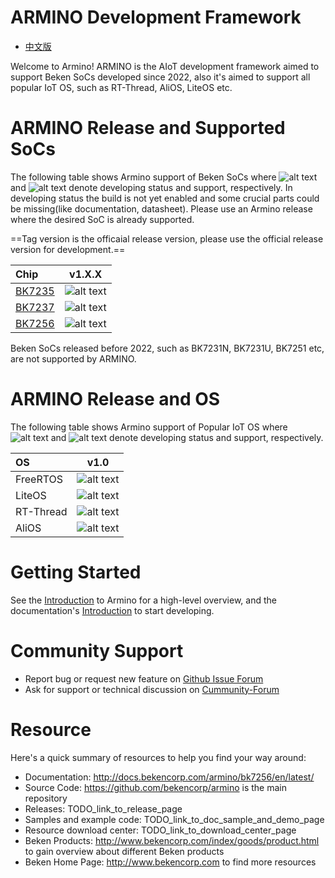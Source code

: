 # ARMINO Development Framework

* [中文版](./README_CN.md)

Welcome to Armino!
ARMINO is the AIoT development framework aimed to support Beken SoCs developed since 2022, also it's aimed to support
all popular IoT OS, such as RT-Thread, AliOS, LiteOS etc.

# ARMINO Release and Supported SoCs

The following table shows Armino support of Beken SoCs where ![alt text][developing] and ![alt text][supported]
denote developing status and support, respectively. In developing status the build is not yet enabled and some
crucial parts could be missing(like documentation, datasheet). Please use an Armino release where the desired
SoC is already supported.

==Tag version is the officaial release version, please use the official release version for development.==

|Chip                                                                                |          v1.X.X             |
|:---------------------------------------------------------------------------------- | :-------------------------: |
|[BK7235](http://docs.bekencorp.com:8191/spec/BK7235/BK7235%C2%A0Datasheet_V0.1.pdf) | ![alt text][developing]     |
|[BK7237](http://docs.bekencorp.com:8191/spec/BK7237/BK7237%C2%A0Datasheet_V0.3.pdf) | ![alt text][developing]     |
|[BK7256](http://docs.bekencorp.com:8191/spec/BK7256/BK7256%C2%A0Datasheet_V0.1.pdf) | ![alt text][developing]     |

[supported]: https://img.shields.io/badge/-supported-green "supported"
[developing]: https://img.shields.io/badge/-developing-orange "developing"

Beken SoCs released before 2022, such as BK7231N, BK7231U, BK7251 etc, are not supported by ARMINO.

# ARMINO Release and OS

The following table shows Armino support of Popular IoT OS where ![alt text][developing] and ![alt text][supported]
denote developing status and support, respectively.

|OS           |         v1.0           |
|:----------- |:---------------------: |
|FreeRTOS     | ![alt text][supported] |
|LiteOS       | ![alt text][supported]|
|RT-Thread    | ![alt text][developing]|
|AliOS        | ![alt text][developing]|

[supported]: https://img.shields.io/badge/-supported-green "supported"
[developing]: https://img.shields.io/badge/-developing-orange "developing"

# Getting Started

See the [Introduction](TODO_link_to_armino_intro_doc) to Armino for a high-level overview, 
and the documentation's [Introduction](TODO_link_to_armino_get_started_doc) to start developing.

# Community Support

 - Report bug or request new feature on [Github Issue Forum](TODO_link_to_armino_github_forum)  
 - Ask for support or technical discussion on [Cummunity-Forum](TODO_link_to_armino_forum)

# Resource

Here's a quick summary of resources to help you find your way around:

 - Documentation: http://docs.bekencorp.com/armino/bk7256/en/latest/
 - Source Code: https://github.com/bekencorp/armino is the main repository
 - Releases: TODO_link_to_release_page
 - Samples and example code: TODO_link_to_doc_sample_and_demo_page
 - Resource download center: TODO_link_to_download_center_page
 - Beken Products: http://www.bekencorp.com/index/goods/product.html to gain overview about different Beken products
 - Beken Home Page: http://www.bekencorp.com to find more resources
